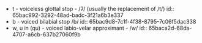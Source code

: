 - t - voiceless glottal stop - /ʔ/ (usually the replacement of /t/)
  id:: 65bac992-3292-48ad-badc-3f21a6b3e337
- b - voiced bilabial stop /b/
  id:: 65bac9d8-7c1f-4f38-8795-7c06f5dac338
- w, u in (qu) - voiced labio-velar approximant - /w/
  id:: 65baca2d-68da-4707-a6cb-637b27060f9b
